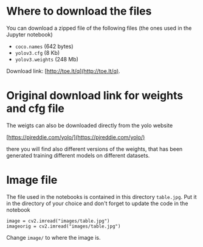 # Where to download the files

You can download a zipped file of the following files (the ones used in the Jupyter notebook)

- ```coco.names``` (642 bytes)
- ```yolov3.cfg``` (8 Kb)
- ```yolov3.weights``` (248 Mb)

Download link: [http://toe.lt/q](http://toe.lt/q). 

# Original download link for weights and cfg file

The weigts can also be downloaded directly from the yolo website 

[https://pjreddie.com/yolo/](https://pjreddie.com/yolo/)

there you will find also different versions of the weights, that has been generated training different models on different datasets.

# Image file

The file used in the notebooks is contained in this directory ```table.jpg```. Put it in the directory of your choice and don't forget to update the code in the notebook

    image = cv2.imread("images/table.jpg")
    imageorig = cv2.imread("images/table.jpg")
    
Change ```image/``` to where the image is.
